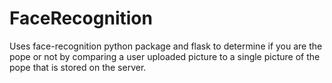 # FaceRecognition
Uses face-recognition python package and flask to determine if you are the pope or not by comparing a user uploaded picture to a single picture of the pope that is stored on the server.
